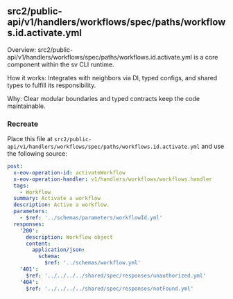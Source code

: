 ## src2/public-api/v1/handlers/workflows/spec/paths/workflows.id.activate.yml

Overview: src2/public-api/v1/handlers/workflows/spec/paths/workflows.id.activate.yml is a core component within the sv CLI runtime.

How it works: Integrates with neighbors via DI, typed configs, and shared types to fulfill its responsibility.

Why: Clear modular boundaries and typed contracts keep the code maintainable.

### Recreate

Place this file at `src2/public-api/v1/handlers/workflows/spec/paths/workflows.id.activate.yml` and use the following source:

```yaml
post:
  x-eov-operation-id: activateWorkflow
  x-eov-operation-handler: v1/handlers/workflows/workflows.handler
  tags:
    - Workflow
  summary: Activate a workflow
  description: Active a workflow.
  parameters:
    - $ref: '../schemas/parameters/workflowId.yml'
  responses:
    '200':
      description: Workflow object
      content:
        application/json:
          schema:
            $ref: '../schemas/workflow.yml'
    '401':
      $ref: '../../../../shared/spec/responses/unauthorized.yml'
    '404':
      $ref: '../../../../shared/spec/responses/notFound.yml'

```
